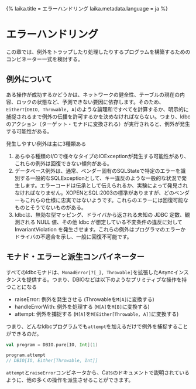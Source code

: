 {%
  laika.title = エラーハンドリング
  laika.metadata.language = ja
%}

# エラーハンドリング

この章では、例外をトラップしたり処理したりするプログラムを構築するためのコンビネーター一式を検討する。

## 例外について

ある操作が成功するかどうかは、ネットワークの健全性、テーブルの現在の内容、ロックの状態など、予測できない要因に依存します。そのため、`EitherT[DBIO, Throwable, A]`のような論理和ですべてを計算するか、明示的に捕捉されるまで例外の伝播を許可するかを決めなければならない。つまり、ldbcのアクション（ターゲット・モナドに変換される）が実行されると、例外が発生する可能性がある。

発生しやすい例外は主に3種類ある

1. あらゆる種類のI/Oで様々なタイプのIOExceptionが発生する可能性があり、これらの例外は回復できない傾向がある。
2. データベース例外は、通常、ベンダー固有のSQLStateで特定のエラーを識別する一般的なSQLExceptionとして、キー違反のような一般的な状況で発生します。エラーコードは伝承として伝えられるか、実験によって発見されなければなりません。XOPENとSQL:2003の標準がありますが、どのベンダーもこれらの仕様に忠実ではないようです。これらのエラーには回復可能なものとそうでないものがある。
3. ldbcは、無効な型マッピング、ドライバから返される未知の JDBC 定数、観測される NULL 値、その他 ldbc が想定している不変条件の違反に対して InvariantViolation を発生させます。これらの例外はプログラマのエラーかドライバの不適合を示し、一般に回復不可能です。

## モナド・エラーと派生コンバイネーター

すべてのldbcモナドは、`MonadError[?[_], Throwable]`を拡張したAsyncインスタンスを提供する。つまり、DBIOなどは以下のようなプリミティブな操作を持つことになる

- raiseError: 例外を発生させる (Throwableを`M[A]`に変換する)
- handleErrorWith: 例外を処理する (`M[A]`を`M[B]`に変換する)
- attempt: 例外を捕捉する (`M[A]`を`M[Either[Throwable, A]]`に変換する)

つまり、どんなldbcプログラムでも`attempt`を加えるだけで例外を捕捉することができるのだ。

```scala
val program = DBIO.pure[IO, Int](1)

program.attempt
// DBIO[IO, Either[Throwable, Int]]
```

`attempt`と`raiseError`コンビネータから、Catsのドキュメントで説明されているように、他の多くの操作を派生させることができます。

